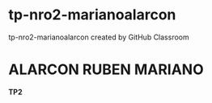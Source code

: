 # tp-nro2-marianoalarcon
tp-nro2-marianoalarcon created by GitHub Classroom

# <b>ALARCON RUBEN MARIANO </b>
<b>TP2 </b>
